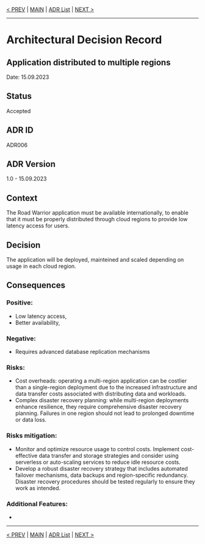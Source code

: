   [< PREV](ADR005.md) | [MAIN](../README.md) | [ADR List](README.md) | [NEXT >](ADR007.md)

---

# Architectural Decision Record
## Application distributed to multiple regions
Date: 15.09.2023

## Status
Accepted

## ADR ID
ADR006

## ADR Version
1.0 - 15.09.2023

## Context
The Road Warrior application must be available internationally, to enable that it must be properly distributed through cloud regions to provide low latency access for users. 

## Decision
The application will be deployed, mainteined and scaled depending on usage in each cloud region. 

## Consequences

### Positive:
- Low latency access,
- Better availability,

### Negative:
- Requires advanced database replication mechanisms

### Risks:
- Cost overheads: operating a multi-region application can be costlier than a single-region deployment due to the increased infrastructure and data transfer costs associated with distributing data and workloads.
- Complex disaster recovery planning: while multi-region deployments enhance resilience, they require comprehensive disaster recovery planning. Failures in one region should not lead to prolonged downtime or data loss.

### Risks mitigation:
- Monitor and optimize resource usage to control costs. Implement cost-effective data transfer and storage strategies and consider using serverless or auto-scaling services to reduce idle resource costs.
- Develop a robust disaster recovery strategy that includes automated failover mechanisms, data backups and region-specific redundancy. Disaster recovery procedures should be tested regularly to ensure they work as intended.

### Additional Features:
- 

------

[< PREV](ADR005.md) | [MAIN](../README.md) | [ADR List](README.md) | [NEXT >](ADR007.md)
